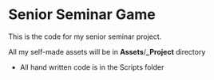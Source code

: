 # Senior Seminar Game

This is the code for my senior seminar project. 

All my self-made assets will be in __Assets__/__\_Project__ directory
- All hand written code is in the Scripts folder
